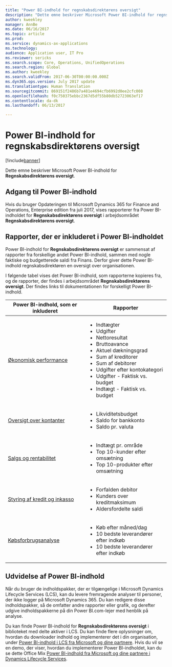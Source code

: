```yaml
---
title: "Power BI-indhold for regnskabsdirektørens oversigt"
description: "Dette emne beskriver Microsoft Power BI-indhold for regnskabsdirektørens oversigt."
author: kweekley
manager: AnnBe
ms.date: 06/16/2017
ms.topic: article
ms.prod: 
ms.service: dynamics-ax-applications
ms.technology: 
audience: Application user, IT Pro
ms.reviewer: sericks
ms.search.scope: Core, Operations, UnifiedOperations
ms.search.region: Global
ms.author: kweekley
ms.search.validFrom: 2017-06-30T00:00:00.000Z
ms.dyn365.ops.version: July 2017 update
ms.translationtype: Human Translation
ms.sourcegitcommit: 869151f2486b7a481e4694cfb6992d0ee2cfc008
ms.openlocfilehash: f0c750375ebbc2367d5df55b80db52723063ef17
ms.contentlocale: da-dk
ms.lasthandoff: 06/13/2017

---
```


# <a name="cfo-overview-power-bi-content"></a>Power BI-indhold for regnskabsdirektørens oversigt

[!include[banner](../includes/banner.md)]


Dette emne beskriver Microsoft Power BI-indhold for **Regnskabsdirektørens oversigt**. 

## <a name="accessing-the-power-bi-content"></a>Adgang til Power BI-indhold

Hvis du bruger Opdateringen til Microsoft Dynamics 365 for Finance and Operations, Enterprise edition fra juli 2017, vises rapporterer fra Power BI-indholdet for **Regnskabsdirektørens oversigt** i arbejdsområdet **Regnskabsdirektørens oversigt**.

## <a name="reports-that-are-included-in-the-power-bi-content"></a>Rapporter, der er inkluderet i Power BI-indholdet
Power BI-indhold for **Regnskabsdirektørens oversigt** er sammensat af rapporter fra forskellige andet Power BI-indhold, sammen med nogle faktiske og budgetterede saldi fra Finans. Derfor giver dette Power BI-indhold regnskabsdirektøren en oversigt over organisationen.

I følgende tabel vises det Power BI-indhold, som rapporterne kopieres fra, og de rapporter, der findes i arbejdsområdet **Regnskabsdirektørens oversigt**. Der findes links til dokumentationen for forskelligt Power BI-indhold.

| Power BI-indhold, som er inkluderet     | Rapporter |
|---------------------------------------|---------|
| [Økonomisk performance](financial-performance-power-bi-content-pack.md) | <ul><li>Indtægter</li><li>Udgifter</li><li>Nettoresultat</li><li>Bruttoavance</li><li>Aktuel dækningsgrad</li><li>Sum af kreditorer</li><li>Sum af debitorer</li><li>Udgifter efter kontokategori</li><li>Udgifter - Faktisk vs. budget</li><li>Indtægt - Faktisk vs. budget</li></ul> |
| [Oversigt over kontanter](/dynamics365/unified-operations/financials/cash-bank-management/Cash-Overview-Power-BI-content) | <ul><li>Likviditetsbudget</li><li>Saldo for bankkonto</li><li>Saldo pr. valuta</li></ul> |
| [Salgs og rentabilitet](sales-profitability-performance-content-pack.md) | <ul><li>Indtægt pr. område</li><li>Top 10-kunder efter omsætning</li><li>Top 10-produkter efter omsætning</li></ul> |
| [Styring af kredit og inkasso](/dynamics365/unified-operations/financials/accounts-receivable/credit-collections-power-bi) | <ul><li>Forfalden debitor</li><li>Kunders over kreditmaksimum</li><li>Aldersfordelte saldi</li></ul> |
| [Købsforbrugsanalyse](/dynamics365/unified-operations/financials/accounts-receivable/credit-collections-power-bi) | <ul><li>Køb efter måned/dag</li><li>10 bedste leverandører efter indkøb</li><li>10 bedste leverandører efter indkøb</li></ul> |

## <a name="extending-the-power-bi-content"></a>Udvidelse af Power BI-indhold
Når du bruger de indholdspakker, der er tilgængelige i Microsoft Dynamics Lifecycle Services (LCS), kan du levere fremragende analyser til personer, der ikke logger på Microsoft Dynamics 365. Du kan redigere disse indholdspakker, så de omfatter andre rapporter eller grafik, og derefter udgive indholdspakkerne på din Power BI.com-lejer med henblik på analyse.

Du kan finde Power BI-indhold for **Regnskabsdirektørens oversigt** i biblioteket med delte aktiver i LCS. Du kan finde flere oplysninger om, hvordan du downloader indhold og implementerer det i din organisation, under [Power BI-indhold i LCS fra Microsoft og dine partnere](/dynamics365/unified-operations/dev-itpro/analytics/power-bi-content-microsoft-partners). Hvis du vil se en demo, der viser, hvordan du implementerer Power BI-indholdet, kan du se dette Office Mix [Power BI-indhold fra Microsoft og dine partnere i Dynamics Lifecycle Services](https://mix.office.com/watch/9puyb1b2xs1w).

